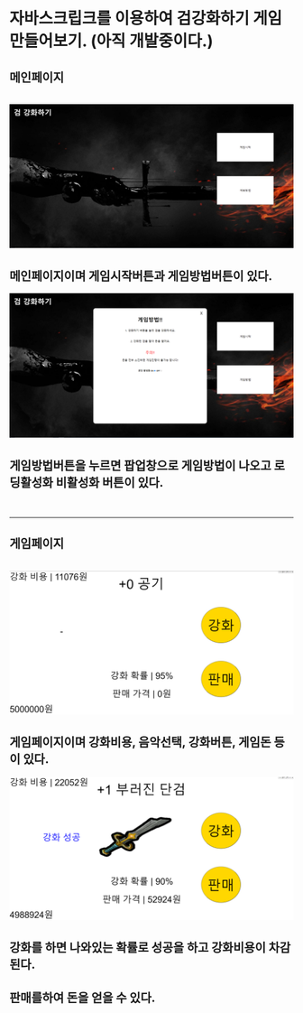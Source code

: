 # 자바스크립크를 이용하여 검강화하기 게임만들어보기. (아직 개발중이다.)

## 메인페이지

<br>

<img src="https://github.com/MSeoJun/OnlyJavascript_SwardUpgradeGame/blob/main/images/main.PNG?raw=true">

## 메인페이지이며 게임시작버튼과 게임방법버튼이 있다.

<img src="https://github.com/MSeoJun/OnlyJavascript_SwardUpgradeGame/blob/main/images/Gamerole.PNG?raw=true">

## 게임방법버튼을 누르면 팝업창으로 게임방법이 나오고 로딩활성화 비활성화 버튼이 있다.

<br>

---

## 게임페이지

<br>

<img src="https://github.com/MSeoJun/OnlyJavascript_SwardUpgradeGame/blob/main/images/GameScreen.PNG?raw=true">

## 게임페이지이며 강화비용, 음악선택, 강화버튼, 게임돈 등이 있다.

<img src="https://github.com/MSeoJun/OnlyJavascript_SwardUpgradeGame/blob/main/images/Upgrade.PNG?raw=true">

## 강화를 하면 나와있는 확률로 성공을 하고 강화비용이 차감된다.

## 판매를하여 돈을 얻을 수 있다.
